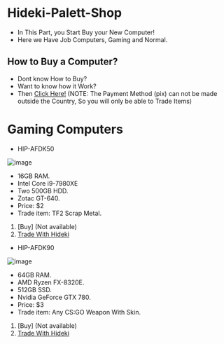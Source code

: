 # Hideki-Palett-Shop
- In This Part, you Start Buy your New Computer!
- Here we Have Job Computers, Gaming and Normal.

## How to Buy a Computer?
- Dont know How to Buy?
- Want to know how it Work?
- Then [Click Here!](https://drive.google.com/file/d/1kL-NeA7SyMW4rXRPK6SXD4cdl55RSSEE/view?usp=sharing)
(NOTE: The Payment Method (pix) can not be made outside the Country, So you will only be able to Trade Items)

# Gaming Computers
- HIP-AFDK50

![image](https://user-images.githubusercontent.com/87248365/155422527-ef16fa02-7bb7-498a-88ee-9fba56379d35.png)
- 16GB RAM.
- Intel Core i9-7980XE 
- Two 500GB HDD.
- Zotac GT-640.
- Price: $2
- Trade item: TF2 Scrap Metal.
1. [Buy] (Not available)
2. [Trade With Hideki](https://steamcommunity.com/tradeoffer/new/?partner=276743026&token=_AyQ_m2N)

- HIP-AFDK90

![image](https://user-images.githubusercontent.com/87248365/157334108-613ccb4f-74b9-4c44-a23c-0e1c24e3d8c1.png)
- 64GB RAM.
- AMD Ryzen FX-8320E.
- 512GB SSD.
- Nvidia GeForce GTX 780.
- Price: $3
- Trade item: Any CS:GO Weapon With Skin.
1. [Buy] (Not available)
2. [Trade With Hideki](https://steamcommunity.com/tradeoffer/new/?partner=276743026&token=_AyQ_m2N)

